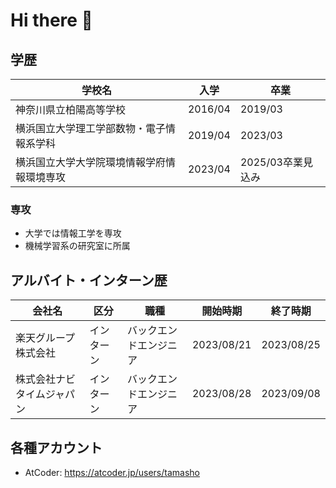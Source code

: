 # Hi there 👋

<!--
**Tamashoo/Tamashoo** is a ✨ _special_ ✨ repository because its `README.md` (this file) appears on your GitHub profile.

Here are some ideas to get you started:

- 🔭 I’m currently working on ...
- 🌱 I’m currently learning ...
- 👯 I’m looking to collaborate on ...
- 🤔 I’m looking for help with ...
- 💬 Ask me about ...
- 📫 How to reach me: ...
- 😄 Pronouns: ...
- ⚡ Fun fact: ...
-->


## 学歴
|  学校名  |  入学  |  卒業  |
| ---- | ---- | ---- |
|  神奈川県立柏陽高等学校  |  2016/04  |  2019/03  |
|  横浜国立大学理工学部数物・電子情報系学科  |  2019/04  |  2023/03  |
|  横浜国立大学大学院環境情報学府情報環境専攻  |  2023/04  |  2025/03卒業見込み  |

### 専攻
* 大学では情報工学を専攻
* 機械学習系の研究室に所属

## アルバイト・インターン歴
|  会社名  |  区分  |  職種  |  開始時期  |  終了時期  |
| ---- | ---- | ---- | ---- | ---- |
| 楽天グループ株式会社 | インターン | バックエンドエンジニア | 2023/08/21 | 2023/08/25 |
| 株式会社ナビタイムジャパン | インターン | バックエンドエンジニア | 2023/08/28 | 2023/09/08 |

## 各種アカウント
* AtCoder: https://atcoder.jp/users/tamasho

